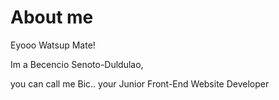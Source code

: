 # About me

Eyooo Watsup Mate!

Im a Becencio Senoto-Duldulao,

you can call me Bic.. your Junior Front-End Website Developer
